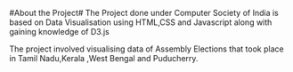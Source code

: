 #About the Project#
The Project done under Computer Society of India is based on Data Visualisation using HTML,CSS and Javascript along with gaining knowledge of D3.js
 
The project involved visualising data of Assembly Elections that took place in Tamil Nadu,Kerala ,West Bengal and Puducherry.

